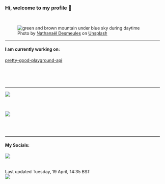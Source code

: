 <h3>Hi, welcome to my profile 👋</h3>

<br />
<figure>
  <img
    src="https://images.unsplash.com/photo-1604765243044-03b86572dc85?crop=entropy&cs=tinysrgb&fit=max&fm=jpg&ixid=MnwyNzQ3MDB8MHwxfHJhbmRvbXx8fHx8fHx8fDE2NTAzNzE0ODc&ixlib=rb-1.2.1&q=80&w=1080&auto=format"
    alt="green and brown mountain under blue sky during daytime" 
  />
  <figcaption>Photo by <a
    href="https://unsplash.com/@nathanael240606?utm_source=Profile%20readme&utm_medium=referral">Nathanaël Desmeules</a> on <a
    href="https://unsplash.com/?utm_source=Profile%20readme&utm_medium=referral">Unsplash</a></figcaption>
</figure>


<hr />
<h4>I am currently working on:</h4>
<a href="https://github.com/ShaneLucy/pretty-good-playground-api">pretty-good-playground-api</a>

<br /><br /><br />

<hr />
<img
  src="https://github-readme-stats.vercel.app/api?username=shanelucy&show_icons=true&theme=calm"
/>
<br /><br /><br />

<img 
  src="https://github-readme-stats.vercel.app/api/top-langs/?username=shanelucy&theme=calm"
/>
<br /><br /><br /><br />
<hr />
<h4>My Socials:</h4>
<a href="https://uk.linkedin.com/in/shane-lucy-4735b616a">
  <img
    src="https://img.shields.io/badge/linkedin%20-%230077B5.svg?&style=for-the-badge&logo=linkedin&logoColor=white"
  />
</a>
<br /><br /><br />
Last updated Tuesday, 19 April, 14:35 BST
<br />
<img
  src="https://github.com/ShaneLucy/ShaneLucy/workflows/README%20build/badge.svg"
/>
